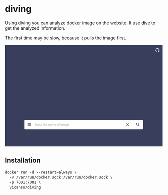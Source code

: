 # diving

Using diving you can analyze docker image on the website. It use [dive](https://github.com/wagoodman/dive) to get the analyzed information.


The first time may be slow, because it pulls the image first.

![Image](.data/demo.gif)


## Installation

```
docker run -d --restart=always \
  -v /var/run/docker.sock:/var/run/docker.sock \
  -p 7001:7001 \
  vicanso/diving
```

